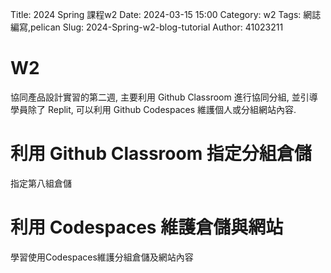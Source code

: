 Title: 2024 Spring 課程w2
Date: 2024-03-15 15:00
Category: w2
Tags: 網誌編寫,pelican
Slug: 2024-Spring-w2-blog-tutorial
Author: 41023211
# W2
協同產品設計實習的第二週, 主要利用 Github Classroom 進行協同分組, 並引導學員除了 Replit, 可以利用 Github Codespaces 維護個人或分組網站內容.

# 利用 Github Classroom 指定分組倉儲
指定第八組倉儲

# 利用 Codespaces 維護倉儲與網站
學習使用Codespaces維護分組倉儲及網站內容




